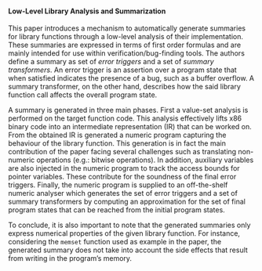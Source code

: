 #### Low-Level Library Analysis and Summarization
This paper introduces a mechanism to automatically generate summaries for library functions through a low-level analysis of their implementation. These summaries are expressed in terms of first order formulas and are mainly intended for use within verification/bug-finding tools. The authors define a summary as set of *error triggers* and a set of *summary transformers*. An error trigger is an assertion over a program state that when satisfied indicates the presence of a bug, such as a buffer overflow. A summary transformer, on the other hand, describes how the said library function call affects the overall program state. 

A summary is generated in three main phases. First a value-set analysis is performed on the target function code. This analysis effectively lifts x86 binary code into an intermediate representation (IR) that can be worked on. From the obtained IR is generated a numeric program capturing the behaviour of the library function. This generation is in fact the main contribution of the paper facing several challenges such as translating non-numeric operations (e.g.: bitwise operations). In addition, auxiliary variables are also injected in the numeric program to track the access bounds for pointer variables. These contribute for the soundness of the final error triggers. Finally, the numeric program is supplied to an off-the-shelf numeric analyser which generates the set of error triggers and a set of summary transformers by computing an approximation for the set of final program states that can be reached from the initial program states.

To conclude, it is also important to note that the generated summaries only express numerical properties of the given library function. For instance, considering the `memset` function used as example in the paper, the generated summary does not take into account the side effects that result from writing in the program’s memory.
